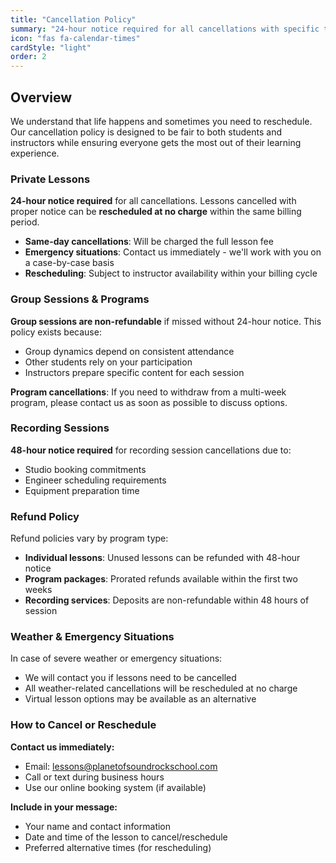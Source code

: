 ```yaml
---
title: "Cancellation Policy"
summary: "24-hour notice required for all cancellations with specific terms for different lesson types."
icon: "fas fa-calendar-times"
cardStyle: "light"
order: 2
---
```


## Overview

We understand that life happens and sometimes you need to reschedule. Our cancellation policy is designed to be fair to both students and instructors while ensuring everyone gets the most out of their learning experience.

### Private Lessons

**24-hour notice required** for all cancellations. Lessons cancelled with proper notice can be **rescheduled at no charge** within the same billing period.

- **Same-day cancellations**: Will be charged the full lesson fee
- **Emergency situations**: Contact us immediately - we'll work with you on a case-by-case basis
- **Rescheduling**: Subject to instructor availability within your billing cycle

### Group Sessions & Programs

**Group sessions are non-refundable** if missed without 24-hour notice. This policy exists because:

- Group dynamics depend on consistent attendance
- Other students rely on your participation
- Instructors prepare specific content for each session

**Program cancellations**: If you need to withdraw from a multi-week program, please contact us as soon as possible to discuss options.

### Recording Sessions

**48-hour notice required** for recording session cancellations due to:

- Studio booking commitments
- Engineer scheduling requirements
- Equipment preparation time

### Refund Policy

Refund policies vary by program type:

- **Individual lessons**: Unused lessons can be refunded with 48-hour notice
- **Program packages**: Prorated refunds available within the first two weeks
- **Recording services**: Deposits are non-refundable within 48 hours of session

### Weather & Emergency Situations

In case of severe weather or emergency situations:

- We will contact you if lessons need to be cancelled
- All weather-related cancellations will be rescheduled at no charge
- Virtual lesson options may be available as an alternative

### How to Cancel or Reschedule

**Contact us immediately:**
- Email: [lessons@planetofsoundrockschool.com](mailto:lessons@planetofsoundrockschool.com)
- Call or text during business hours
- Use our online booking system (if available)

**Include in your message:**
- Your name and contact information
- Date and time of the lesson to cancel/reschedule
- Preferred alternative times (for rescheduling)
